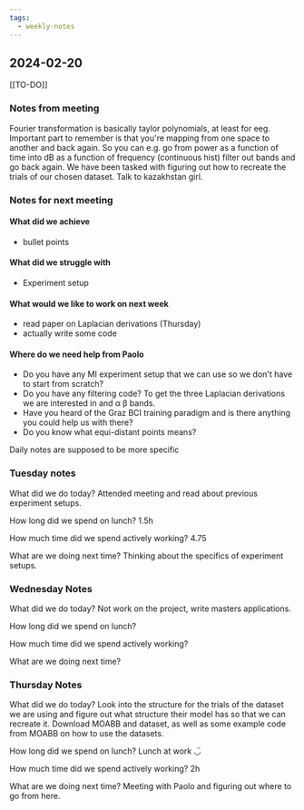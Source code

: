 ```yaml
---
tags:
  - weekly-notes
---
```

## 2024-02-20
[[TO-DO]]
### Notes from meeting
Fourier transformation is basically taylor polynomials, at least for eeg. Important part to remember is that you're mapping from one space to another and back again. So you can e.g. go from power as a function of time into dB as a function of frequency (continuous hist) filter out bands and go back again.
We have been tasked with figuring out how to recreate the trials of our chosen dataset. Talk to kazakhstan girl.

### Notes for next meeting
#### What did we achieve
* bullet points
#### What did we struggle with
* Experiment setup

#### What would we like to work on next week
* read paper on Laplacian derivations (Thursday)
* actually write some code

#### Where do we need help from Paolo
* Do you have any MI experiment setup that we can use so we don't have to start from scratch?
* Do you have any filtering code? To get the three Laplacian derivations we are interested in and α β bands.
* Have you heard of the Graz BCI training paradigm and is there anything you could help us with there?
* Do you know what equi-distant points means?


Daily notes are supposed to be more specific
### Tuesday notes
What did we do today?
Attended meeting and read about previous experiment setups.

How long did we spend on lunch?
1.5h

How much time did we spend actively working?
4.75

What are we doing next time?
Thinking about the specifics of experiment setups.

### Wednesday Notes
What did we do today?
Not work on the project, write masters applications.

How long did we spend on lunch?


How much time did we spend actively working?


What are we doing next time?

### Thursday Notes
What did we do today?
Look into the structure for the trials of the dataset we are using and figure out what structure their model has so that we can recreate it. 
Download MOABB and dataset, as well as some example code from MOABB on how to use the datasets.

How long did we spend on lunch?
Lunch at work ◡̈

How much time did we spend actively working?
2h

What are we doing next time?
Meeting with Paolo and figuring out where to go from here. 